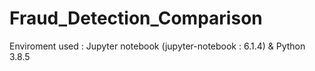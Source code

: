 # Fraud_Detection_Comparison
Enviroment used : Jupyter notebook (jupyter-notebook : 6.1.4)  & Python 3.8.5
